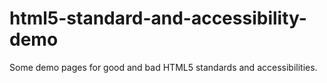 # html5-standard-and-accessibility-demo
Some demo pages for good and bad HTML5 standards and accessibilities.
